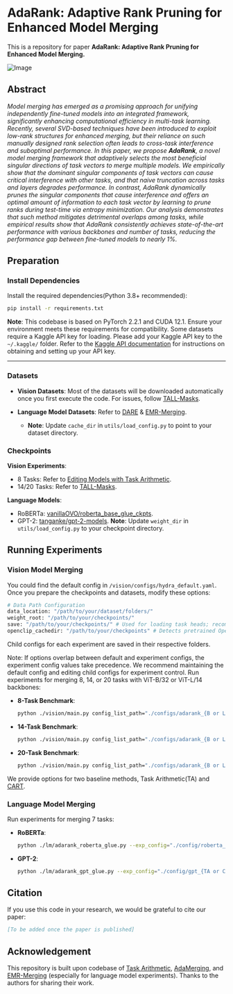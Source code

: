 # AdaRank: Adaptive Rank Pruning for Enhanced Model Merging
This is a repository for paper **AdaRank: Adaptive Rank Pruning for Enhanced Model Merging.**

![Image](https://github.com/user-attachments/assets/96fff66d-99d0-408a-a371-7fe309fab7a2)
## Abstract
_Model merging has emerged as a promising approach for unifying independently fine-tuned models into an integrated framework, significantly enhancing computational efficiency in multi-task learning. Recently, several SVD-based techniques have been introduced to exploit low-rank structures for enhanced merging, but their reliance on such manually designed rank selection often leads to cross-task interference and suboptimal performance. In this paper, we propose **AdaRank**, a novel model merging framework that adaptively selects the most beneficial singular directions of task vectors to merge multiple models. We empirically show that the dominant singular components of task vectors can cause critical interference with other tasks, and that naive truncation across tasks and layers degrades performance. In contrast, AdaRank dynamically prunes the singular components that cause interference and offers an optimal amount of information to each task vector by learning to prune ranks during test-time via entropy minimization. Our analysis demonstrates that such method mitigates detrimental overlaps among tasks, while empirical results show that AdaRank consistently achieves state-of-the-art performance with various backbones and number of tasks, reducing the performance gap between fine-tuned models to nearly 1\%._



## Preparation
### Install Dependencies
Install the required dependencies(Python 3.8+ recommended):
```bash
pip install -r requirements.txt
```
**Note**: This codebase is based on PyTorch 2.2.1 and CUDA 12.1. Ensure your environment meets these requirements for compatibility. Some datasets require a Kaggle API key for loading. Please add your Kaggle API key to the `~/.kaggle/` folder. Refer to the [Kaggle API documentation](https://www.kaggle.com/docs/api) for instructions on obtaining and setting up your API key.

---
### Datasets
- **Vision Datasets**: 
Most of the datasets will be downloaded automatically once you first execute the code. For issues, follow [TALL-Masks](https://github.com/nik-dim/tall_masks).

- **Language Model Datasets**:
Refer to [DARE](https://github.com/yule-BUAA/MergeLM) & [EMR-Merging](https://github.com/harveyhuang18/EMR_Merging/).

  - **Note**: Update `cache_dir` in `utils/load_config.py` to point to your dataset directory.

### Checkpoints
**Vision Experiments**:
  - 8 Tasks: Refer to [Editing Models with Task Arithmetic](https://github.com/mlfoundations/task_vectors).
  - 14/20 Tasks: Refer to [TALL-Masks](https://github.com/nik-dim/tall_masks).

**Language Models**:
  - RoBERTa: [vanillaOVO/roberta_base_glue_ckpts](https://huggingface.co/vanillaOVO/roberta_base_glue_ckpts/tree/main).
  - GPT-2: [tanganke/gpt-2-models](https://huggingface.co/collections/tanganke/gpt-2-models-fine-tuned-on-tasks-from-glue-benchmark-664ab37d9e33e622679f541b).
**Note**: Update `weight_dir` in `utils/load_config.py` to your checkpoint directory.

## Running Experiments
### Vision Model Merging

You could find the default config in `/vision/configs/hydra_default.yaml`. Once you prepare the checkpoints and datasets, modify these options:

```python
# Data Path Configuration
data_location: "/path/to/your/dataset/folders/"  
weight_root: "/path/to/your/checkpoints/"  
save: "/path/to/your/checkpoints/" # Used for loading task heads; recommended to set in the same folder as checkpoints.  
openclip_cachedir: "/path/to/your/checkpoints" # Detects pretrained OpenCLIP checkpoints; downloads compatible versions if absent.
```
Child configs for each experiment are saved in their respective folders.

Note: If options overlap between default and experiment configs, the experiment config values take precedence. We recommend maintaining the default config and editing child configs for experiment control.
Run experiments for merging 8, 14, or 20 tasks with ViT-B/32 or ViT-L/14 backbones:

- **8-Task Benchmark**:
  ```bash
  python ./vision/main.py config_list_path="./configs/adarank_{B or L}_T8/adarank_{TA or CART}.yaml"
  ```
- **14-Task Benchmark**:
  ```bash
  python ./vision/main.py config_list_path="./configs/adarank_{B or L}_T14/adarank_{TA or CART}.yaml"
  ```
- **20-Task Benchmark**:
  ```bash
  python ./vision/main.py config_list_path="./configs/adarank_{B or L}_T20/adarank_{TA or CART}.yaml"
  ```
We provide options for two baseline methods, Task Arithmetic(TA) and [CART](https://arxiv.org/abs/2412.12153).
### Language Model Merging

Run experiments for merging 7 tasks:

- **RoBERTa**:
  ```bash
  python ./lm/adarank_roberta_glue.py --exp_config="./config/roberta_{TA or CART}.yaml"
  ```
- **GPT-2**:
  ```bash
  python ./lm/adarank_gpt_glue.py --exp_config="./config/gpt_{TA or CART}.yaml"
  ```

## Citation

If you use this code in your research, we would be grateful to cite our paper:

```bibtex
[To be added once the paper is published]
```

## Acknowledgement
This repository is built upon codebase of [Task Arithmetic](https://github.com/mlfoundations/task_vectors), [AdaMerging](https://github.com/EnnengYang/AdaMerging), and [EMR-Merging](https://github.com/harveyhuang18/EMR_Merging) (especially for language model experiments). Thanks to the authors for sharing their work.
```

